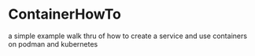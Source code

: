 # ContainerHowTo
a simple example walk thru of how to create a service and use containers on podman and kubernetes
